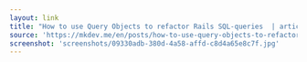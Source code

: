 ```yaml
---
layout: link
title: "How to use Query Objects to refactor Rails SQL-queries  | articles about programming on mkdev"
source: 'https://mkdev.me/en/posts/how-to-use-query-objects-to-refactor-rails-sql-queries'
screenshot: 'screenshots/09330adb-380d-4a58-affd-c8d4a65e8c7f.jpg'
---
```


